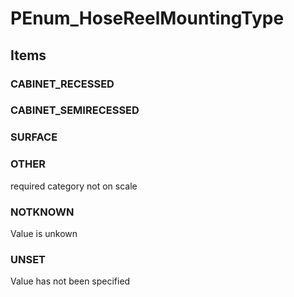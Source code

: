 # PEnum_HoseReelMountingType

## Items

### CABINET_RECESSED


### CABINET_SEMIRECESSED


### SURFACE


### OTHER
required category not on scale

### NOTKNOWN
Value is unkown

### UNSET
Value has not been specified
